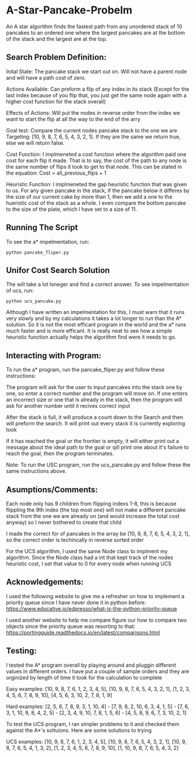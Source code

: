 # A-Star-Pancake-Probelm
An A star algorithm finds the fastest path from any unordered stack of 10 pancakes to an ordered one where the largest pancakes are at the bottom of the stack and the largest are at the top. 

## Search Problem Definition:

Inital State: The pancake stack we start out on. Will not have a parent node and will have a path cost of zero.
                
Actions Available: Can preform a flip of any index in its stack (Except for the last index because of you flip that, you just get the same node again with a higher cost function for the stack overall)
                             
        
Effects of Actions: Will put the nodes in reverse order from the index we want to start the flip at all the way to the end of the arry
        
Goal test: Compare the current nodes pancake stack to the one we are Targeting: [10, 9, 8, 7, 6, 5, 4, 3, 2, 1]. If they are the same we return true, else we will return false.
        

        
         
Cost Function: I implmeneted a cost function where the algorithm paid one cost for each flip it made. That is to say, the cost of the path to any node is the same number of flips it took to get to that node. This can be stated in the equation: Cost = all_previous_flips + 1 
    
Heuristic Function: I implmeneted the gap heuristic function that was given to us. For any given pancake in the stack, if the pancake below it differes by the size of our current cake by more than 1, then we add a one to  the hueristic cost of the stack as a whole. I even compare the bottom pancake to the size of the plate, which I have set to a size of 11.
                           
   
## Running The Script
To see the a* impelmentation, run:
    
    python pancake_fliper.py 

        
## Unifor Cost Search Solution
The will take a lot loneger and find a correct answer. To see impelmentation of ucs, run:
       
    python ucs_pancake.py

Although I have written an impelmentation for this, I must warn that it runs very slowly and by my calculations it takes a lot longer to run than the A* solution. So it is not the most efficant program in the world and the a* runs much faster and is more efficant. It is really neat to see how a simple heuristic function actually helps the algorithm find were it needs to go.




## Interacting with Program: 
To run the a* program, run the pancake_fliper.py and follow these instructions:
    
The program will ask for the user to input pancakes into the stack one by one, so enter a correct number and the program will move on. If one enters an incorrect size or one that is already in the stack, then the program will ask for another number until it recives correct input
        
After the stack is full, it will produce a count down to the Search and then will preform the search. It will print out every stack it is currently exploring took
    
If it has reached the goal or the frontier is empty, it will either print out a message about the ideal path to the goal or qill print one about it's failure to reach the goal, then the program terminates.

Note: To run the USC program, run the ucs_pancake.py and follow these the same instructions above.





## Asumptions/Comments:
Each node only has 9 children from flipping indexs 1-8, this is because flippling the 9th index (the top most one) will not make a different pancake stack from the one we are already on (and would increase the total cost anyway) so I never bothered to create that child
      
I made the correct for of pancakes in the array be [10, 9, 8, 7, 6, 5, 4, 3, 2, 1], so the correct order is techincally in reverse sorted order
    
For the UCS algorithm, I used the same Node class to implment my algorithm. Since the Node class had a int that kept track of the nodes heuristic cost, I set that value to 0 for every node when running UCS



## Acknowledgements:
   
I used the following website to give me a refresher on how to implement a priority queue since I have never done it in python before: https://www.educative.io/edpresso/what-is-the-python-priority-queue
    
I used another website to help me compare figure our how to compare two 
objects since the priority queue was resorting to that: https://portingguide.readthedocs.io/en/latest/comparisons.html


## Testing:  
I tested the A* program overall by playing around and pluggin different values in different orders. I have put a couple of sample orders and they are orginized by length of time it took for the calculation to complete
    
Easy examples: [10, 9, 8, 7, 6, 1, 2, 3, 4, 5], [10, 9, 8, 7, 6, 5, 4, 3, 2, 1], [1, 2, 3, 4, 5, 6, 7, 8, 9, 10], [4, 5, 6, 3, 10, 2, 7, 8, 1, 9]
          
Hard examples: [2, 5, 6, 7, 8, 9, 3, 1, 10, 4]
          - [7, 9, 8, 2, 10, 6, 3, 4, 1, 5]
          - [7, 6, 3, 1, 10, 9, 8, 4, 2, 5]
          - [2, 3, 4, 9, 10, 7, 8, 1, 5, 6]
          - [4, 5, 8, 9, 6, 7, 3, 10, 2, 1]
          
          
To test the UCS program, I ran simpler problems to it and checked them against the A*'s soltuions. Here are some solutions to trying
 
 UCS examples: [10, 9, 8, 7, 6, 1, 2, 3, 4, 5], [10, 9, 8, 7, 6, 5, 4, 3, 2, 1], [10, 9, 8, 7, 6, 5, 4, 1, 3, 2], [1, 2, 3, 4, 5, 6, 7, 8, 9, 10], [1, 10, 9, 8, 7, 6, 5, 4, 3, 2]
